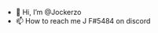 - 👋 Hi, I’m @Jockerzo
- 📫 How to reach me J F#5484 on discord

<!---
Jockerzo/Jockerzo is a ✨ special ✨ repository because its `README.md` (this file) appears on your GitHub profile.
You can click the Preview link to take a look at your changes.
--->

